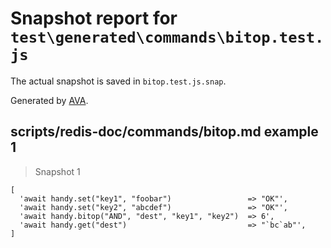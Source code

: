 # Snapshot report for `test\generated\commands\bitop.test.js`

The actual snapshot is saved in `bitop.test.js.snap`.

Generated by [AVA](https://ava.li).

## scripts/redis-doc/commands/bitop.md example 1

> Snapshot 1

    [
      'await handy.set("key1", "foobar")                 => "OK"',
      'await handy.set("key2", "abcdef")                 => "OK"',
      'await handy.bitop("AND", "dest", "key1", "key2")  => 6',
      'await handy.get("dest")                           => "`bc`ab"',
    ]
